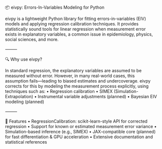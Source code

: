 📦 eivpy: Errors-In-Variables Modeling for Python

eivpy is a lightweight Python library for fitting errors-in-variables (EIV) models and applying regression calibration techniques.
It provides statistically sound tools for linear regression when measurement error exists in explanatory variables, a common issue in epidemiology, physics, social sciences, and more.

⸻

🔍 Why use eivpy?

In standard regression, the explanatory variables are assumed to be measured without error. However, in many real-world cases, this assumption fails—leading to biased estimates and undercoverage. eivpy corrects for this by modeling the measurement process explicitly, using techniques such as:
	•	Regression calibration
	•	SIMEX (Simulation-Extrapolation)
	•	Instrumental variable adjustments (planned)
	•	Bayesian EIV modeling (planned)

⸻

🚀 Features
	•	RegressionCalibration: scikit-learn-style API for corrected regression
	•	Support for known or estimated measurement error variance
	•	Simulation-based inference (e.g., SIMEX)
	•	JAX-compatible core (planned) for fast differentiation & GPU acceleration
	•	Extensive documentation and statistical references
